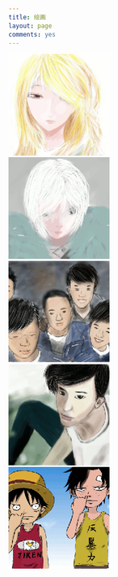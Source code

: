 ```yaml
---
title: 绘画
layout: page
comments: yes
---
```

<script src="/media/draw/js/cloud-carousel.1.0.5.min.js" mce_src="/media/draw/js/cloud-carousel.1.0.5.min.js" type="text/javascript"></script>
<script type="text/javascript">  
$(document).ready(function(){  
        $("draw_list").CloudCarousel(        
        {             
                xPos: 300,  
                yPos: 50,  
                altBox: $("#alt-text"),  
                titleBox: $("#title-text"),  
                autoRotate: 'right'  

        }  
        );  
});  

</script>  
<div class="draw_list"><a href="/media/draw/2014-02-06"><img src="/media/draw/image/small/2014-02-06_small.gif"></a></div>
<div class="draw_list"><a href="/media/draw/2014-02-06-01"><img src="/media/draw/image/small/2014-02-06-01_small.gif"></a></div>
<div class="draw_list"><a href="/media/draw/2014-02-03-02"><img src="/media/draw/image/small/2014-02-03-02_small.gif"></a></div>
<div class="draw_list"><a href="/media/draw/2014-02-03"><img src="/media/draw/image/small/2014-02-03_small.gif"></a></div>
<div class="draw_list"><a href="/media/draw/2014-01-21"><img src="/media/draw/image/small/2014-01-21_small.gif"></a></div>
